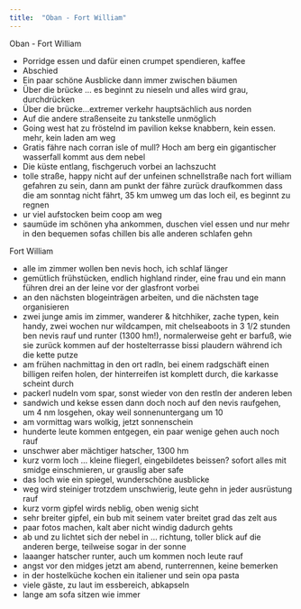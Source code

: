 ```yaml
---
title:  "Oban - Fort William"
---
```


Oban - Fort William
* Porridge essen und dafür einen crumpet spendieren, kaffee
* Abschied
* Ein paar schöne Ausblicke dann immer zwischen bäumen
* Über die brücke … es beginnt zu nieseln und alles wird grau, durchdrücken
* Über die brücke…extremer verkehr hauptsächlich aus norden
* Auf die andere straßenseite zu tankstelle unmöglich
* Going  west hat zu fröstelnd im pavilion kekse knabbern, kein essen. mehr, kein laden am weg
* Gratis fähre nach corran isle of mull? Hoch am berg ein gigantischer wasserfall kommt aus dem nebel
* Die küste entlang, fischgeruch vorbei an lachszucht
* tolle straße, happy nicht auf der unfeinen schnellstraße nach fort william gefahren zu sein, dann am punkt der fähre zurück draufkommen dass die am sonntag nicht fährt, 35 km umweg um das loch eil, es beginnt zu regnen
* ur viel aufstocken beim coop am weg
* saumüde im schönen yha ankommen, duschen viel essen und nur mehr in den bequemen sofas chillen bis alle anderen schlafen gehn

Fort William
* alle im zimmer wollen ben nevis hoch, ich schlaf länger
* gemütlich frühstücken, endlich highland rinder, eine frau und ein mann führen drei an der leine vor der glasfront vorbei
* an den nächsten blogeinträgen arbeiten, und die nächsten tage organisieren
* zwei junge amis im zimmer, wanderer & hitchhiker, zache typen, kein handy, zwei wochen nur wildcampen, mit chelseaboots in 3 1/2 stunden ben nevis rauf und runter (1300 hm!), normalerweise geht er barfuß, wie sie zurück kommen auf der hostelterrasse bissi plaudern während ich die kette putze
* am frühen nachmittag in den ort radln, bei einem radgschäft einen billigen reifen holen, der hinterreifen ist komplett durch, die karkasse scheint durch
* packerl nudeln vom spar, sonst wieder von den restln der anderen leben
* sandwich und kekse essen dann doch noch auf den nevis raufgehen, um 4 nm losgehen, okay weil sonnenuntergang um 10
* am vormittag wars wolkig, jetzt sonnenschein
* hunderte leute kommen entgegen, ein paar wenige gehen auch noch rauf
* unschwer aber mächtiger hatscher, 1300 hm
* kurz vorm loch … kleine fliegerl, eingebildetes beissen? sofort alles mit smidge einschmieren, ur grauslig aber safe
* das loch wie ein spiegel, wunderschöne ausblicke
* weg wird steiniger trotzdem unschwierig, leute gehn in jeder ausrüstung rauf
* kurz vorm gipfel wirds neblig, oben wenig sicht
* sehr breiter gipfel, ein bub mit seinem vater breitet grad das zelt aus
* paar fotos machen, kalt aber nicht windig dadurch gehts
* ab und zu lichtet sich der nebel in … richtung, toller blick auf die anderen berge, teilweise sogar in der sonne
* laaanger hatscher runter, auch um kommen noch leute rauf
* angst vor den midges jetzt am abend, runterrennen, keine bemerken
* in der hostelküche kochen ein italiener und sein opa pasta
* viele gäste, zu laut im essbereich, abkapseln
* lange am sofa sitzen wie immer